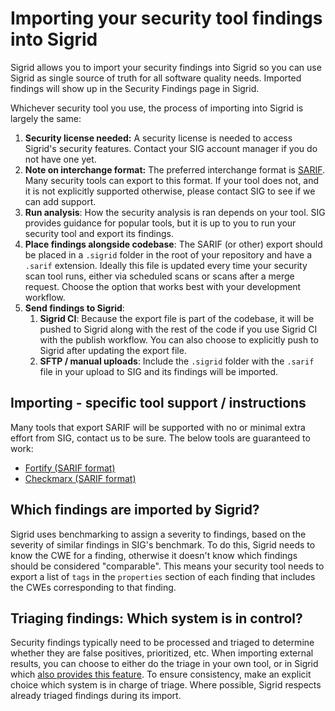 # Importing your security tool findings into Sigrid

Sigrid allows you to import your security findings into Sigrid so you can use Sigrid as single source of truth for all software quality needs. Imported findings will show up in the Security Findings page in Sigrid.

Whichever security tool you use, the process of importing into Sigrid is largely the same:

1. **Security license needed:** A security license is needed to access Sigrid's security features. Contact your SIG account manager if you do not have one yet.
2. **Note on interchange format:** The preferred interchange format is [SARIF](https://sarifweb.azurewebsites.net/). Many security tools can export to this format. If your tool does not, and it is not explicitly supported otherwise, please contact SIG to see if we can add support.
3. **Run analysis**: How the security analysis is ran depends on your tool. SIG provides guidance for popular tools, but it is up to you to run your security tool and export its findings.
4. **Place findings alongside codebase**: The SARIF (or other) export should be placed in a `.sigrid` folder in the root of your repository and have a `.sarif` extension. Ideally this file is updated every time your security scan tool runs, either via scheduled scans or scans after a merge request. Choose the option that works best with your development workflow.
5. **Send findings to Sigrid**: 
   1. **Sigrid CI**: Because the export file is part of the codebase, it will be pushed to Sigrid along with the rest of the code if you use Sigrid CI with the publish workflow. You can also choose to explicitly push to Sigrid after updating the export file. 
   2. **SFTP / manual uploads**: Include the `.sigrid` folder with the `.sarif` file in your upload to SIG and its findings will be imported.

## Importing - specific tool support / instructions

Many tools that export SARIF will be supported with no or minimal extra effort from SIG, contact us to be sure. The below tools are guaranteed to work:

- [Fortify (SARIF format)](integration-security-fortify.md)
- [Checkmarx (SARIF format)](integration-security-checkmarx.md)

## Which findings are imported by Sigrid?

Sigrid uses benchmarking to assign a severity to findings, based on the severity of similar findings in SIG's benchmark. To do this, Sigrid needs to know the CWE for a finding, otherwise it doesn't know which findings should be considered "comparable".  This means your security tool needs to export a list of `tags` in the `properties` section of each finding that includes the CWEs corresponding to that finding.

## Triaging findings: Which system is in control?

Security findings typically need to be processed and triaged to determine whether they are false positives, prioritized, etc. When importing external results, you can choose to either do the triage in your own tool, or in Sigrid which [also provides this feature](../capabilities/system-security.md#changing-a-findings-status-and-audit-trail). To ensure consistency, make an explicit choice which system is in charge of triage. Where possible, Sigrid respects already triaged findings during its import.
